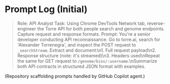 # Prompt Log (Initial)

> Role: API Analyst
> Task: Using Chrome DevTools Network tab, reverse-engineer the Torre API for both people search and genome endpoints. Capture request and response formats.
> Prompt: You're a senior developer conducting API reconnaissance. Go to torre.ai, search for 'Alexander Torrenegra', and inspect the POST request to `_searchStream`. Extract and document:\n1. Full request payload\n2. Response structure (note: it's streamed)\n3. Headers used\nRepeat the same for GET request to `/genome/bios/:username`.\nSummarize both API contracts in structured JSON format with examples.

(Repository scaffolding prompts handled by GitHub Copilot agent.)
